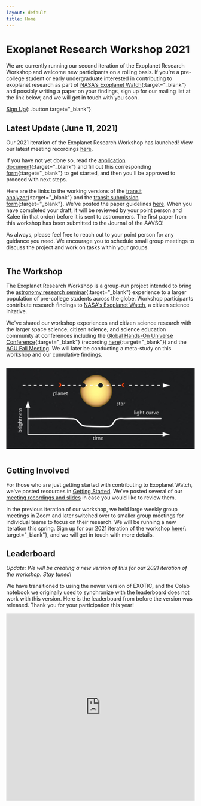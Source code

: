 ```yaml
---
layout: default
title: Home
---
```


<div class="page-display" markdown="1">

# Exoplanet Research Workshop 2021

We are currently running our second iteration of the Exoplanet Research Workshop and welcome new participants on a rolling basis. If you're a pre-college student or early undergraduate interested in contributing to exoplanet research as part of [NASA's Exoplanet Watch](https://exoplanets.nasa.gov/exoplanet-watch/about-exoplanet-watch/){:target="_blank"} and possibly writing a paper on your findings, sign up for our mailing list at the link below, and we will get in touch with you soon.

[Sign Up](https://forms.gle/kpLY8XEyMteNnsPg8){: .button target="_blank"}

</div>

<div class="page-display-light" markdown="1">

## Latest Update (June 11, 2021)

Our 2021 iteration of the Exoplanet Research Workshop has launched! View our latest meeting recordings [here](/meetings/).

If you have not yet done so, read the [application document](https://docs.google.com/document/d/1gGFw7xq_9eMRbpl6y2FIfHJqZxXhp9y7tV8SeE9Wasg/edit?usp=sharing){:target="_blank"} and fill out this corresponding [form](https://docs.google.com/forms/d/e/1FAIpQLSe1ZgWNIE9nW2oHUypMrXkaSSMEqOHjPMd2Vmgjn8O1DvdM0w/viewform){:target="_blank"} to get started, and then you'll be approved to proceed with next steps.

Here are the links to the working versions of the [transit analyzer](http://exoplanetresearch.netlify.app/transitanalyzer){:target="_blank"} and the [transit submission form](http://exoplanetresearch.netlify.app/transitsubmission){:target="_blank"}. We've posted the paper guidelines [here](/papers/). When you have completed your draft, it will be reviewed by your point person and Kalee (in that order) before it is sent to astronomers. The first paper from this workshop has been submitted to the Journal of the AAVSO!

As always, please feel free to reach out to your point person for any guidance you need. We encourage you to schedule small group meetings to discuss the project and work on tasks within your groups.

</div>

<div class="page-display" markdown="1">

<div class="row" markdown="1">

<div class="column" markdown="1">

## The Workshop

The Exoplanet Research Workshop is a group-run project intended to bring the [astronomy research seminar](https://ui.adsabs.harvard.edu/abs/2018AAS...23212207G/abstract){:target="_blank"} experience to a larger population of pre-college students across the globe. Workshop participants contribute research findings to [NASA's Exoplanet Watch](https://exoplanets.nasa.gov/exoplanet-watch/about-exoplanet-watch/), a citizen science initative.

We've shared our workshop experiences and citizen science research with the larger space science, citizen science, and science education community at conferences including the [Global Hands-On Universe Conference](https://handsonuniverse.org/ghou2020/){:target="_blank"} (recording [here](https://www.facebook.com/watch/live/?v=949654105549090&t=1720){:target="_blank"}) and the [AGU Fall Meeting](https://www.agu.org/Fall-Meeting). We will later be conducting a meta-study on this workshop and our cumulative findings.

</div>

<div class="column" markdown="1">

![](/assets/transit.jpg)

</div>

</div>

<!-- </div>

<div class="page-display-light" markdown="1"> -->

## Getting Involved

For those who are just getting started with contributing to Exoplanet Watch, we've posted resources in [Getting Started](/getting-started/). We've posted several of our [meeting recordings and slides](/meetings/) in case you would like to review them.

In the previous iteration of our workshop, we held large weekly group meetings in Zoom and later switched over to smaller group meetings for individual teams to focus on their research. We will be running a new iteration this spring. Sign up for our 2021 iteration of the workshop [here](https://forms.gle/kpLY8XEyMteNnsPg8){: target="_blank"}, and we will get in touch with more details.

</div>

<div class="page-display-light" markdown="1">

## Leaderboard

*Update: We will be creating a new version of this for our 2021 iteration of the workshop. Stay tuned!*

We have transitioned to using the newer version of EXOTIC, and the Colab notebook we originally used to synchronize with the leaderboard does not work with this version. Here is the leaderboard from before the version was released. Thank you for your participation this year!

<!-- ![](/assets/leaderboard.png){: style="max-width:200px;margin:auto;display:block;"} -->

<!-- See below, or check [here](https://docs.google.com/spreadsheets/d/186XBseS2LP1QWJaaSwJQzCkS0cBpJ4C8teQdVBPQDpk/edit?usp=sharing){:target="_blank"} for the leaderboard. If you would like to opt out of the leaderboard, email [Elliott](mailto:elliottq@ohs.stanford.edu){:target="_blank"}. -->

<center><iframe width='100%' height='500' frameborder='0' scrolling='no' src='https://docs.google.com/spreadsheets/d/186XBseS2LP1QWJaaSwJQzCkS0cBpJ4C8teQdVBPQDpk/edit?usp=sharing'>&range=A1:B54&widget=false&chrome=false</iframe></center>

</div>
